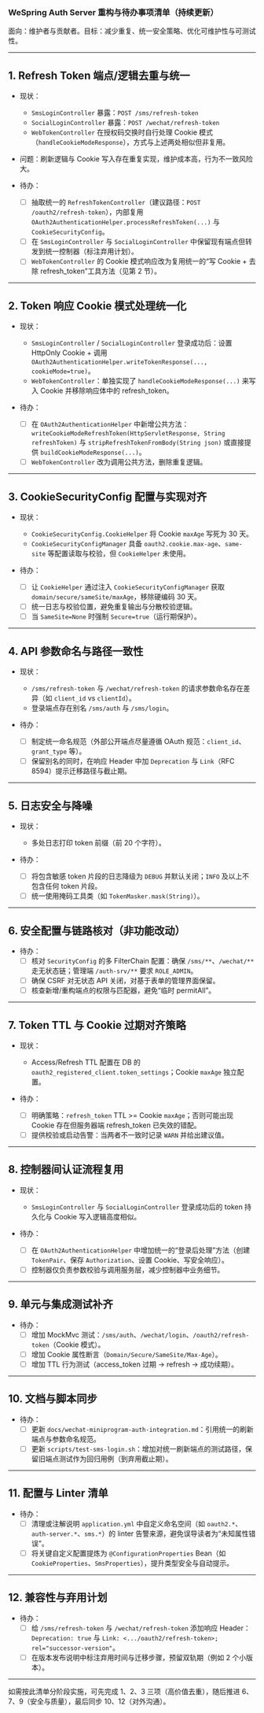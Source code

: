 ### WeSpring Auth Server 重构与待办事项清单（持续更新）

面向：维护者与贡献者。目标：减少重复、统一安全策略、优化可维护性与可测试性。

---

## 1. Refresh Token 端点/逻辑去重与统一

- 现状：
  - `SmsLoginController` 暴露：`POST /sms/refresh-token`
  - `SocialLoginController` 暴露：`POST /wechat/refresh-token`
  - `WebTokenController` 在授权码交换时自行处理 Cookie 模式（`handleCookieModeResponse`），方式与上述两处相似但非复用。

- 问题：刷新逻辑与 Cookie 写入存在重复实现，维护成本高，行为不一致风险大。

- 待办：
  - [ ] 抽取统一的 `RefreshTokenController`（建议路径：`POST /oauth2/refresh-token`），内部复用 `OAuth2AuthenticationHelper.processRefreshToken(...)` 与 `CookieSecurityConfig`。
  - [ ] 在 `SmsLoginController` 与 `SocialLoginController` 中保留现有端点但转发到统一控制器（标注弃用计划）。
  - [ ] `WebTokenController` 的 Cookie 模式响应改为复用统一的“写 Cookie + 去除 refresh_token”工具方法（见第 2 节）。

---

## 2. Token 响应 Cookie 模式处理统一化

- 现状：
  - `SmsLoginController` / `SocialLoginController` 登录成功后：设置 HttpOnly Cookie + 调用 `OAuth2AuthenticationHelper.writeTokenResponse(..., cookieMode=true)`。
  - `WebTokenController`：单独实现了 `handleCookieModeResponse(...)` 来写入 Cookie 并移除响应体中的 refresh_token。

- 待办：
  - [ ] 在 `OAuth2AuthenticationHelper` 中新增公共方法：`writeCookieModeRefreshToken(HttpServletResponse, String refreshToken)` 与 `stripRefreshTokenFromBody(String json)` 或直接提供 `buildCookieModeResponse(...)`。
  - [ ] `WebTokenController` 改为调用公共方法，删除重复逻辑。

---

## 3. CookieSecurityConfig 配置与实现对齐

- 现状：
  - `CookieSecurityConfig.CookieHelper` 将 Cookie `maxAge` 写死为 30 天。
  - `CookieSecurityConfigManager` 具备 `oauth2.cookie.max-age`、`same-site` 等配置读取与校验，但 `CookieHelper` 未使用。

- 待办：
  - [ ] 让 `CookieHelper` 通过注入 `CookieSecurityConfigManager` 获取 `domain/secure/sameSite/maxAge`，移除硬编码 30 天。
  - [ ] 统一日志与校验位置，避免重复输出与分散校验逻辑。
  - [ ] 当 `SameSite=None` 时强制 `Secure=true`（运行期保护）。

---

## 4. API 参数命名与路径一致性

- 现状：
  - `/sms/refresh-token` 与 `/wechat/refresh-token` 的请求参数命名存在差异（如 `client_id` vs `clientId`）。
  - 登录端点存在别名 `/sms/auth` 与 `/sms/login`。

- 待办：
  - [ ] 制定统一命名规范（外部公开端点尽量遵循 OAuth 规范：`client_id`、`grant_type` 等）。
  - [ ] 保留别名的同时，在响应 Header 中加 `Deprecation` 与 `Link`（RFC 8594）提示迁移路径与截止期。

---

## 5. 日志安全与降噪

- 现状：
  - 多处日志打印 token 前缀（前 20 个字符）。

- 待办：
  - [ ] 将包含敏感 token 片段的日志降级为 `DEBUG` 并默认关闭；`INFO` 及以上不包含任何 token 片段。
  - [ ] 统一使用掩码工具类（如 `TokenMasker.mask(String)`）。

---

## 6. 安全配置与链路核对（非功能改动）

- 待办：
  - [ ] 核对 `SecurityConfig` 的多 FilterChain 配置：确保 `/sms/**`、`/wechat/**` 走无状态链；管理端 `/auth-srv/**` 要求 `ROLE_ADMIN`。
  - [ ] 确保 CSRF 对无状态 API 关闭，对基于表单的管理界面保留。
  - [ ] 核查新增/重构端点的权限与匹配器，避免“临时 permitAll”。

---

## 7. Token TTL 与 Cookie 过期对齐策略

- 现状：
  - Access/Refresh TTL 配置在 DB 的 `oauth2_registered_client.token_settings`；Cookie `maxAge` 独立配置。

- 待办：
  - [ ] 明确策略：`refresh_token` TTL >= Cookie `maxAge`；否则可能出现 Cookie 存在但服务器端 refresh_token 已失效的错配。
  - [ ] 提供校验或启动告警：当两者不一致时记录 `WARN` 并给出建议值。

---

## 8. 控制器间认证流程复用

- 现状：
  - `SmsLoginController` 与 `SocialLoginController` 登录成功后的 token 持久化与 Cookie 写入逻辑高度相似。

- 待办：
  - [ ] 在 `OAuth2AuthenticationHelper` 中增加统一的“登录后处理”方法（创建 `TokenPair`、保存 `Authorization`、设置 Cookie、写安全响应）。
  - [ ] 控制器仅负责参数校验与调用服务层，减少控制器中业务细节。

---

## 9. 单元与集成测试补齐

- 待办：
  - [ ] 增加 MockMvc 测试：`/sms/auth`、`/wechat/login`、`/oauth2/refresh-token`（Cookie 模式）。
  - [ ] 增加 Cookie 属性断言（`Domain/Secure/SameSite/Max-Age`）。
  - [ ] 增加 TTL 行为测试（access_token 过期 → refresh → 成功续期）。

---

## 10. 文档与脚本同步

- 待办：
  - [ ] 更新 `docs/wechat-miniprogram-auth-integration.md`：引用统一的刷新端点与参数命名规范。
  - [ ] 更新 `scripts/test-sms-login.sh`：增加对统一刷新端点的测试路径，保留旧端点测试作为回归用例（到弃用截止期）。

---

## 11. 配置与 Linter 清单

- 待办：
  - [ ] 清理或注解说明 `application.yml` 中自定义命名空间（如 `oauth2.*`、`auth-server.*`、`sms.*`）的 linter 告警来源，避免误导读者为“未知属性错误”。
  - [ ] 将关键自定义配置提炼为 `@ConfigurationProperties` Bean（如 `CookieProperties`、`SmsProperties`），提升类型安全与自动提示。

---

## 12. 兼容性与弃用计划

- 待办：
  - [ ] 给 `/sms/refresh-token` 与 `/wechat/refresh-token` 添加响应 Header：`Deprecation: true` 与 `Link: <.../oauth2/refresh-token>; rel="successor-version"`。
  - [ ] 在版本发布说明中标注弃用时间与迁移步骤，预留双轨期（例如 2 个小版本）。

---

如需按此清单分阶段实施，可先完成 1、2、3 三项（高价值去重），随后推进 6、7、9（安全与质量），最后同步 10、12（对外沟通）。


